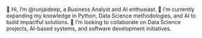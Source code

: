 👋 Hi, I’m @runjaideep, a Business Analyst and AI enthusiast.
🌱 I’m currently expanding my knowledge in Python, Data Science methodologies, and AI to build impactful solutions.
💞️ I’m looking to collaborate on Data Science projects, AI-based systems, and software development initiatives.

<!---
runjaideep/runjaideep is a ✨ special ✨ repository because its `README.md` (this file) appears on your GitHub profile.
You can click the Preview link to take a look at your changes.
--->
